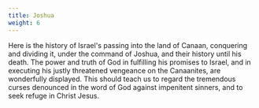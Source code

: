 ```yaml
---
title: Joshua
weight: 6
---
```


Here is the history of Israel's passing into the land of Canaan, conquering and dividing it, under the command of Joshua, and their history until his death. The power and truth of God in fulfilling his promises to Israel, and in executing his justly threatened vengeance on the Canaanites, are wonderfully displayed. This should teach us to regard the tremendous curses denounced in the word of God against impenitent sinners, and to seek refuge in Christ Jesus.
